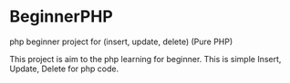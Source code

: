 # BeginnerPHP
php beginner project for (insert, update, delete) (Pure PHP)

This project is aim to the php learning for beginner. This is simple Insert, Update, Delete for php code.
